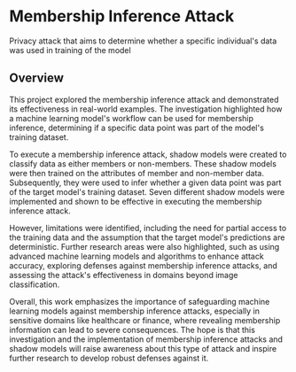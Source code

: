# Membership Inference Attack 

Privacy attack that aims to determine whether a specific individual's data was used in training of the model


## Overview

This project explored the membership inference attack and demonstrated its effectiveness in real-world examples. The investigation highlighted how a machine learning model's workflow can be used for membership inference, determining if a specific data point was part of the model's training dataset.

To execute a membership inference attack, shadow models were created to classify data as either members or non-members. These shadow models were then trained on the attributes of member and non-member data. Subsequently, they were used to infer whether a given data point was part of the target model's training dataset. Seven different shadow models were implemented and shown to be effective in executing the membership inference attack.

However, limitations were identified, including the need for partial access to the training data and the assumption that the target model's predictions are deterministic. Further research areas were also highlighted, such as using advanced machine learning models and algorithms to enhance attack accuracy, exploring defenses against membership inference attacks, and assessing the attack's effectiveness in domains beyond image classification.

Overall, this work emphasizes the importance of safeguarding machine learning models against membership inference attacks, especially in sensitive domains like healthcare or finance, where revealing membership information can lead to severe consequences. The hope is that this investigation and the implementation of membership inference attacks and shadow models will raise awareness about this type of attack and inspire further research to develop robust defenses against it.

